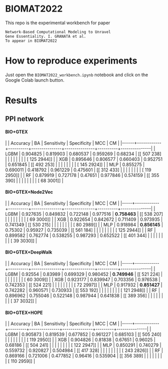 # BIOMAT2022
This repo is the experimental workbench for paper

```
Network-Based Computational Modeling to Unravel
Gene Essentiality. I. GRANATA et al.
To appear in BIOMAT2022
```

# How to reproduce experiments

Just open the `BIOMAT2022_workbench.ipynb` notebook and click on the Google Colab launch button.

# Results

## PPI network

#### BIO+GTEX

|      |  Accuracy  |       BA |   Sensitivity |   Specificity |      MCC | CM            |
|------+------------+----------+---------------+---------------+----------+---------------|
| LGBM |   0.904825 | 0.819903 |      0.680537 |      0.959269 | 0.68234  | [[ 507  238]  |
|      |            |          |               |               |          |  [ 125 2944]] |
| XGB  |   0.895646 | 0.806577 |      0.660403 |      0.952751 | 0.651845 | [[ 492  253]  |
|      |            |          |               |               |          |  [ 145 2924]] |
| MLP  |   0.855275 | 0.690011 |      0.418792 |      0.961229 | 0.475601 | [[ 312  433]  |
|      |            |          |               |               |          |  [ 119 2950]] |
| RF   |   0.879919 | 0.727178 |       0.47651 |      0.977846 | 0.574159 | [[ 355  390]  |
|      |            |          |               |               |          |  [  68 3001]] |

#### BIO+GTEX+Node2Vec

|     |   Accuracy |       BA |   Sensitivity |   Specificity |      MCC | CM            |
|-----+------------+----------+---------------+---------------+----------+---------------|
| LGBM |   0.927635 | 0.849832 |      0.722148 |      0.977516 | **0.758463** | [[ 538  207]  |
|      |            |          |               |               |          |  [  69 3000]] |
| XGB |   0.922654 | 0.842672 |      0.711409 |      0.973935 | 0.741349 | [[ 530  215]  |
|     |            |          |               |               |          |  [  80 2989]] |
| MLP |   0.918984 | **0.856145** |       0.75302 |       0.95927 | 0.735039 | [[ 561  184]  |
|     |            |          |               |               |          |  [ 125 2944]] |
| RF |   0.899582 | 0.762774 |      0.538255 |      0.987293 | 0.652522 | [[ 401  344]  |
|    |            |          |               |               |          |  [  39 3030]] |

#### BIO+GTEX+DeepWalk

|     |   Accuracy |       BA |   Sensitivity |   Specificity |      MCC | CM            |
|-----+------------+----------+---------------+---------------+----------+---------------|
| LGBM |    0.92554 | 0.83989 |      0.699329 |      0.980452 | **0.749946** | [[ 521  224]  |
|      |            |         |               |               |          |  [  60 3009]] |
| XGB |   0.923177 | 0.839947 |      0.703356 |      0.976538 | 0.742353 | [[ 524  221]  |
|     |            |          |               |               |          |  [  72 2997]] |
| MLP |   0.917932 | **0.851427** |      0.742282 |      0.960571 | 0.730933 | [[ 553  192]  |
|     |            |          |               |               |          |  [ 121 2948]] |
| RF |   0.896962 | 0.755046 |      0.522148 |      0.987944 | 0.641838 | [[ 389  356]  |
|    |            |          |               |               |          |  [  37 3032]] |

#### BIO+GTEX+HOPE

|     |   Accuracy |      BA |   Sensitivity |   Specificity |     MCC | CM            |
|-----+------------+---------+---------------+---------------+---------+---------------|
| LGBM |   0.905873 | 0.819539 |      0.677852 |      0.961227 | 0.685103 | [[ 505  240]  |
|      |            |          |               |               |          |  [ 119 2950]] |
| XGB |   0.904826 | 0.81838 |       0.67651 |       0.96025 | 0.68186 | [[ 504  241]  |
|     |            |         |               |               |         |  [ 122 2947]] |
| MLP |   0.850291 | 0.740279 |      0.559732 |      0.920827 | 0.504984 | [[ 417  328]  |
|     |            |          |               |               |          |  [ 243 2826]] |
| RF |   0.869166 | 0.721006 |      0.477852 |       0.96416 | 0.535904 | [[ 356  389]  |
|    |            |          |               |               |          |  [ 110 2959]] |
